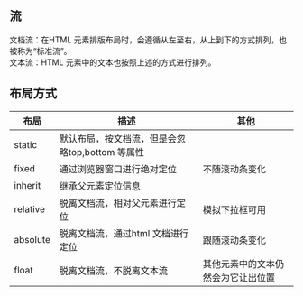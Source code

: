 ## 流  

文档流：在HTML 元素排版布局时，会遵循从左至右，从上到下的方式排列，也被称为“标准流”。  
文本流：HTML 元素中的文本也按照上述的方式进行排列。  


## 布局方式  

布局|描述|其他
---|---|---
static|默认布局，按文档流，但是会忽略top,bottom 等属性|  
fixed|通过浏览器窗口进行绝对定位|不随滚动条变化 
inherit|继承父元素定位信息  
relative|脱离文档流，相对父元素进行定位|模拟下拉框可用
absolute|脱离文档流，通过html 文档进行定位|跟随滚动条变化  
float|脱离文档流，不脱离文本流|其他元素中的文本仍然会为它让出位置